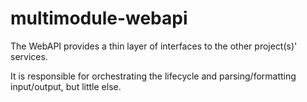 multimodule-webapi
==================
The WebAPI provides a thin layer of interfaces to the other project(s)' services.

It is responsible for orchestrating the lifecycle and parsing/formatting input/output, but little else.